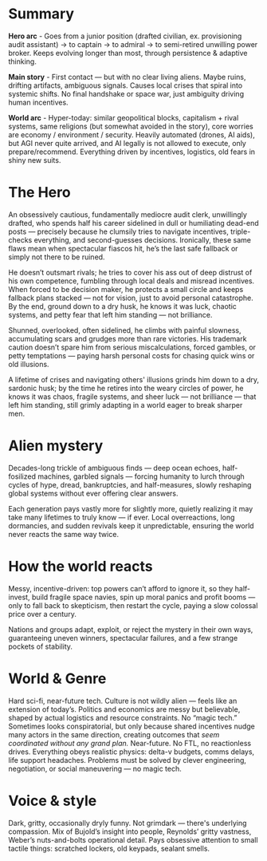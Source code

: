 # Summary

**Hero arc**  - Goes from a junior position (drafted civilian, ex. provisioning audit assistant) → to captain → to admiral → to semi-retired unwilling power broker. Keeps evolving longer than most, through persistence & adaptive thinking.           

**Main story** - First contact — but with no clear living aliens. Maybe ruins, drifting artifacts, ambiguous signals. Causes local crises that spiral into systemic shifts. No final handshake or space war, just ambiguity driving human incentives.    

**World arc**  - Hyper-today: similar geopolitical blocks, capitalism + rival systems, same religions (but somewhat avoided in the story), core worries are economy / environment / security. Heavily automated (drones, AI aids), but AGI never quite arrived, and AI legally is not allowed to execute, only prepare/recommend. Everything driven by incentives, logistics, old fears in shiny new suits. 

# The Hero

An obsessively cautious, fundamentally mediocre audit clerk, unwillingly drafted, who spends half his career sidelined in dull or humiliating dead-end posts — precisely because he clumsily tries to navigate incentives, triple-checks everything, and second-guesses decisions. Ironically, these same flaws mean when spectacular fiascos hit, he’s the last safe fallback or simply not there to be ruined.

He doesn’t outsmart rivals; he tries to cover his ass out of deep distrust of his own competence, fumbling through local deals and misread incentives. When forced to be decision maker, he protects a small circle and keeps fallback plans stacked — not for vision, just to avoid personal catastrophe. By the end, ground down to a dry husk, he knows it was luck, chaotic systems, and petty fear that left him standing — not brilliance.

Shunned, overlooked, often sidelined, he climbs with painful slowness, accumulating scars and grudges more than rare victories. His trademark caution doesn’t spare him from serious miscalculations, forced gambles, or petty temptations — paying harsh personal costs for chasing quick wins or old illusions.

A lifetime of crises and navigating others' illusions grinds him down to a dry, sardonic husk; by the time he retires into the weary circles of power, he knows it was chaos, fragile systems, and sheer luck — not brilliance — that left him standing, still grimly adapting in a world eager to break sharper men.

# Alien mystery

Decades-long trickle of ambiguous finds — deep ocean echoes, half-fosilized machines, garbled signals — forcing humanity to lurch through cycles of hype, dread, bankruptcies, and half-measures, slowly reshaping global systems without ever offering clear answers. 

Each generation pays vastly more for slightly more, quietly realizing it may take many lifetimes to truly know — if ever. Local overreactions, long dormancies, and sudden revivals keep it unpredictable, ensuring the world never reacts the same way twice.

# How the world reacts

Messy, incentive-driven: top powers can’t afford to ignore it, so they half-invest, build fragile space navies, spin up moral panics and profit booms — only to fall back to skepticism, then restart the cycle, paying a slow colossal price over a century.

Nations and groups adapt, exploit, or reject the mystery in their own ways, guaranteeing uneven winners, spectacular failures, and a few strange pockets of stability.

# World & Genre

Hard sci-fi, near-future tech. Culture is not wildly alien — feels like an extension of today’s. Politics and economics are messy but believable, shaped by actual logistics and resource constraints. No “magic tech.” Sometimes looks conspiratorial, but only because shared incentives nudge many actors in the same direction, creating outcomes that *seem coordinated without any grand plan.* Near-future. No FTL, no reactionless drives. Everything obeys realistic physics: delta-v budgets, comms delays, life support headaches. Problems must be solved by clever engineering, negotiation, or social maneuvering — no magic tech. 

# Voice & style

Dark, gritty, occasionally dryly funny. Not grimdark — there's underlying compassion. Mix of Bujold’s insight into people, Reynolds’ gritty vastness, Weber’s nuts-and-bolts operational detail. Pays obsessive attention to small tactile things: scratched lockers, old keypads, sealant smells.  